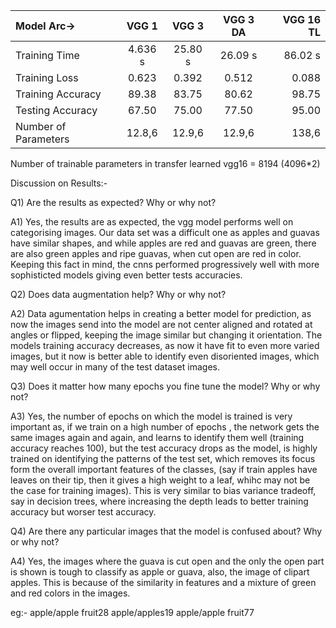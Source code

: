 |Model Arc->         |    VGG 1   |    VGG 3   |    VGG 3 DA   |    VGG 16 TL   |
|:-------------------|:----------:|:----------:|:-------------:|---------------:|
|Training Time       |  4.636 s   |  25.80 s   |  26.09 s      |  86.02 s       |
|Training Loss       |  0.623     |  0.392     |  0.512        |  0.088         |
|Training Accuracy   |  89.38     |  83.75     |  80.62        |  98.75         |
|Testing Accuracy    |  67.50     |  75.00     |  77.50        |  95.00         |
|Number of Parameters|  12.8,6    |  12.9,6    |  12.9,6       |  138,6         |

Number of trainable parameters in transfer learned vgg16 = 8194 (4096*2)

Discussion on Results:-

Q1) Are the results as expected? Why or why not?

A1) Yes, the results are as expected, the vgg model performs well on categorising images. Our data set was a difficult one as apples and guavas have similar shapes, and while apples are red and guavas are green, there are also green apples and ripe guavas, when cut open are red in color. Keeping this fact in mind, the cnns performed progressively well with more sophisticted models giving even better tests accuracies.

Q2) Does data augmentation help? Why or why not?

A2) Data agumentation helps in creating a better model for prediction, as now the images send into the model are not center aligned and rotated at angles or flipped, keeping the image similar but changing it orientation. The models training accuracy decreases, as now it have fit to even more varied images, but it now is better able to identify even disoriented images, which may well occur in many of the test dataset images.

Q3) Does it matter how many epochs you fine tune the model? Why or why not?

A3) Yes, the number of epochs on which the model is trained is very important as, if we train on a high number of epochs , the network gets the same images again and again, and learns to identify them well (training accuracy reaches 100), but the test accuracy drops as the model, is highly trained on identifying the patterns of the test set, which removes its focus form the overall important features of the classes, (say if train apples have leaves on their tip, then it gives a high weight to a leaf, whihc may not be the case for training images). This is very similar to bias variance tradeoff, say in decision trees, where increasing the depth leads to better training accuracy but worser test accuracy.

Q4) Are there any particular images that the model is confused about? Why or why not?

A4) Yes, the images where the guava is cut open and the only the open part is shown is tough to classify as apple or guava, also, the image of clipart apples. This is because of the similarity in features and a mixture of green and red colors in the images.

eg:-
apple/apple fruit28
apple/apples19
apple/apple fruit77
